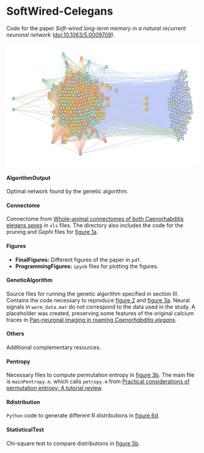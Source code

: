 # SoftWired-Celegans
Code for the paper *Soft-wired long-term memory in a natural recurrent neuronal network* ([doi:10.1063/5.0009709](https://doi.org/10.1063/5.0009709)).

<p align="center">
    <img width="750" height="320"src="Others/graph.png">
</p>


#### AlgorithmOutput

Optimal network found by the genetic algorithm. 

#### Connectome

Connectome from [Whole-animal connectomes of both Caenorhabditis elegans sexes](https://www.nature.com/articles/s41586-019-1352-7) in `xls` files. The directory also includes the code for the pruning and *Gephi* files for <u>figure 1a</u>.

#### Figures

- **FinalFigures:** Different figures of the paper in `pdf`.
- **ProgrammingFigures:** `ipynb` files for plotting the figures.

#### GeneticAlgorithm

Source files for running the genetic algorithm specified in section III. Contains the code necessary to reproduce <u>figure 2</u> and <u>figure 3a</u>. Neural signals in `worm_data.mat` do not correspond to the data used in the study. A placeholder was created, preserving some features of the original calcium traces in [Pan-neuronal imaging in roaming *Caenorhabditis elegans*](https://www.pnas.org/content/113/8/E1082.long).

#### Others

Additional complementary resources.

#### Pentropy

Necessary files to compute permutation entropy in <u>figure 3b</u>.  The main file is `mainPentropy.m`, which calls `petropy.m` from [Practical considerations of permutation entropy: A tutorial review](https://link.springer.com/article/10.1140/epjst/e2013-01862-7).

#### Rdistribution

`Python` code to generate different R distributions in <u>figure 6d</u>.

#### StatisticalTest

Chi-square test to compare distributions in <u>figure 5b</u>.







